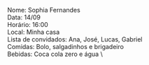 Nome: Sophia Fernandes \
Data: 14/09 \
Horário: 16:00 \
Local: Minha casa \
Lista de convidados: Ana, José, Lucas, Gabriel \
Comidas: Bolo, salgadinhos e brigadeiro \
Bebidas: Coca cola zero e água \
